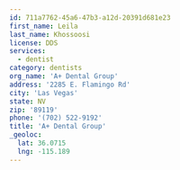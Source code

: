 ```yaml
---
id: 711a7762-45a6-47b3-a12d-20391d681e23
first_name: Leila
last_name: Khossoosi
license: DDS
services:
  - dentist
category: dentists
org_name: 'A+ Dental Group'
address: '2285 E. Flamingo Rd'
city: 'Las Vegas'
state: NV
zip: '89119'
phone: '(702) 522-9192'
title: 'A+ Dental Group'
_geoloc:
  lat: 36.0715
  lng: -115.189
---
```

